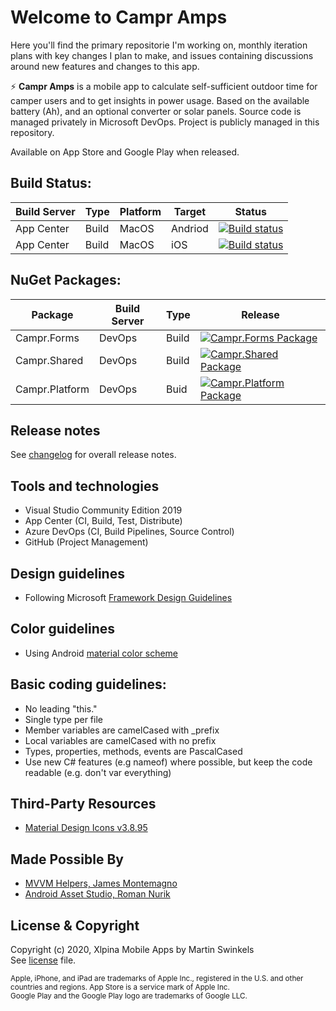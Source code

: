 # Welcome to Campr Amps
Here you'll find the primary repositorie I'm working on, monthly iteration plans with key changes I plan to make, 
and issues containing discussions around new features and changes to this app. 

:zap: **Campr Amps** is a mobile app to calculate self-sufficient outdoor time for camper users and to get insights in power usage. 
Based on the available battery (Ah), and an optional converter or solar panels. Source code is managed privately in Microsoft DevOps. Project is publicly managed in this repository. 

Available on App Store and Google Play when released.

## Build Status:
| Build Server | Type | Platform | Target | Status |
|--|--|--|--|--|
| App Center | Build | MacOS | Andriod | [![Build status](https://build.appcenter.ms/v0.1/apps/edba7a7c-fdaf-4762-a420-f8983f88921f/branches/master/badge)](https://appcenter.ms) |
| App Center | Build | MacOS | iOS  | [![Build status](https://build.appcenter.ms/v0.1/apps/1dc8e3ac-2fcd-424d-90f5-907c0861b4ee/branches/master/badge)](https://appcenter.ms) |

## NuGet Packages:
| Package | Build Server| Type | Release |
|--|--|--|--|
| Campr.Forms | DevOps | Build | [![Campr.Forms Package](https://feeds.dev.azure.com/XlpinaDev/98af739c-52c4-42b2-8293-178c575c8c80/_apis/public/Packaging/Feeds/6d95a25d-d3a3-41de-9034-351b19e1d03a/Packages/01ba22b8-fc38-42d6-84b3-c589a3cfae34/Badge)](https://dev.azure.com/XlpinaDev/Campr.Artifacts) |
| Campr.Shared | DevOps | Build | [![Campr.Shared Package](https://feeds.dev.azure.com/XlpinaDev/98af739c-52c4-42b2-8293-178c575c8c80/_apis/public/Packaging/Feeds/6d95a25d-d3a3-41de-9034-351b19e1d03a/Packages/21d07268-c74d-4040-9e9e-45a9b2888373/Badge)](https://dev.azure.com/XlpinaDev/Campr.Artifacts) | 
| Campr.Platform | DevOps | Buid | [![Campr.Platform Package](https://feeds.dev.azure.com/XlpinaDev/98af739c-52c4-42b2-8293-178c575c8c80/_apis/public/Packaging/Feeds/6d95a25d-d3a3-41de-9034-351b19e1d03a/Packages/344777fc-7e97-4c04-bfb1-e6bafaefdd54/Badge)](https://dev.azure.com/XlpinaDev/Campr.Artifacts) | 

## Release notes
See [changelog](./CHANGELOG.md) for overall release notes.

## Tools and technologies
* Visual Studio Community Edition 2019
* App Center (CI, Build, Test, Distribute)
* Azure DevOps (CI, Build Pipelines, Source Control)
* GitHub (Project Management)

## Design guidelines
- Following Microsoft [Framework Design Guidelines](https://docs.microsoft.com/en-us/dotnet/standard/design-guidelines/)  

## Color guidelines
- Using Android [material color scheme](https://material.io/resources/color/#!/?view.left=0&view.right=0&primary.color=344955&secondary.color=F9AA33)

## Basic coding guidelines:
- No leading "this."
- Single type per file
- Member variables are camelCased with _prefix
- Local variables are camelCased with no prefix 
- Types, properties, methods, events are PascalCased
- Use new C# features (e.g nameof) where possible, but keep the code readable (e.g. don't var everything)

## Third-Party Resources
- [Material Design Icons v3.8.95](https://cdn.materialdesignicons.com/3.8.95/)

## Made Possible By
* [MVVM Helpers, James Montemagno](https://github.com/jamesmontemagno/mvvm-helpers)
* [Android Asset Studio, Roman Nurik](https://romannurik.github.io/AndroidAssetStudio/index.html)

## License & Copyright
Copyright (c) 2020, Xlpina Mobile Apps by Martin Swinkels  
See [license](./LICENSE) file.

<sub>Apple, iPhone, and iPad are trademarks of Apple Inc., registered in the U.S. and other countries and regions. App Store is a service mark of Apple Inc.</sub>  
<sub>Google Play and the Google Play logo are trademarks of Google LLC.</sub>
